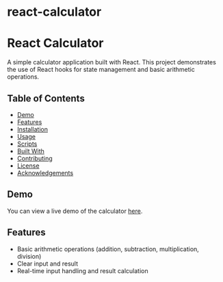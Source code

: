 # react-calculator
# React Calculator

A simple calculator application built with React. This project demonstrates the use of React hooks for state management and basic arithmetic operations.

## Table of Contents

- [Demo](#demo)
- [Features](#features)
- [Installation](#installation)
- [Usage](#usage)
- [Scripts](#scripts)
- [Built With](#built-with)
- [Contributing](#contributing)
- [License](#license)
- [Acknowledgements](#acknowledgements)

## Demo

You can view a live demo of the calculator [here](https://your-demo-link.com).

## Features

- Basic arithmetic operations (addition, subtraction, multiplication, division)
- Clear input and result
- Real-time input handling and result calculation

